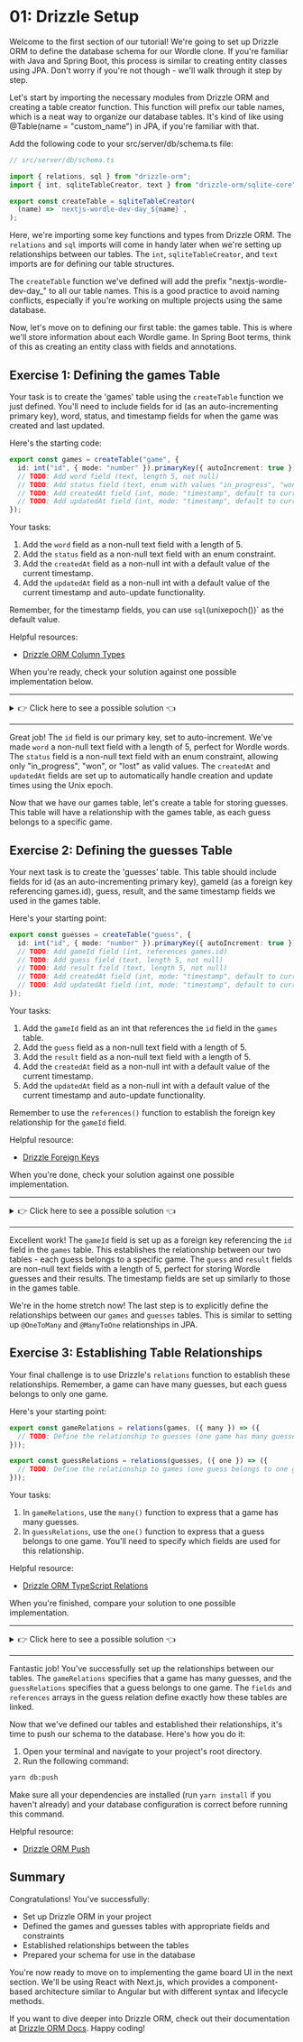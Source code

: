 # 01: Drizzle Setup

Welcome to the first section of our tutorial! We're going to set up Drizzle ORM to define the database schema for our Wordle clone. If you're familiar with Java and Spring Boot, this process is similar to creating entity classes using JPA. Don't worry if you're not though - we'll walk through it step by step.

Let's start by importing the necessary modules from Drizzle ORM and creating a table creator function. This function will prefix our table names, which is a neat way to organize our database tables. It's kind of like using @Table(name = "custom_name") in JPA, if you're familiar with that.

Add the following code to your src/server/db/schema.ts file:

```typescript
// src/server/db/schema.ts

import { relations, sql } from "drizzle-orm";
import { int, sqliteTableCreator, text } from "drizzle-orm/sqlite-core";

export const createTable = sqliteTableCreator(
  (name) => `nextjs-wordle-dev-day_${name}`,
);
```

Here, we're importing some key functions and types from Drizzle ORM. The `relations` and `sql` imports will come in handy later when we're setting up relationships between our tables. The `int`, `sqliteTableCreator`, and `text` imports are for defining our table structures.

The `createTable` function we've defined will add the prefix "nextjs-wordle-dev-day\_" to all our table names. This is a good practice to avoid naming conflicts, especially if you're working on multiple projects using the same database.

Now, let's move on to defining our first table: the games table. This is where we'll store information about each Wordle game. In Spring Boot terms, think of this as creating an entity class with fields and annotations.

## Exercise 1: Defining the games Table

Your task is to create the 'games' table using the `createTable` function we just defined. You'll need to include fields for id (as an auto-incrementing primary key), word, status, and timestamp fields for when the game was created and last updated.

Here's the starting code:

```typescript
export const games = createTable("game", {
  id: int("id", { mode: "number" }).primaryKey({ autoIncrement: true }),
  // TODO: Add word field (text, length 5, not null)
  // TODO: Add status field (text, enum with values "in_progress", "won", "lost", not null)
  // TODO: Add createdAt field (int, mode: "timestamp", default to current timestamp, not null)
  // TODO: Add updatedAt field (int, mode: "timestamp", default to current timestamp, auto-update, not null)
});
```

Your tasks:

1. Add the `word` field as a non-null text field with a length of 5.
2. Add the `status` field as a non-null text field with an enum constraint.
3. Add the `createdAt` field as a non-null int with a default value of the current timestamp.
4. Add the `updatedAt` field as a non-null int with a default value of the current timestamp and auto-update functionality.

Remember, for the timestamp fields, you can use `sql`(unixepoch())` as the default value.

Helpful resources:

- [Drizzle ORM Column Types](https://orm.drizzle.team/docs/column-types/sqlite)

When you're ready, check your solution against one possible implementation below.

---

<details>
<summary>👉 Click here to see a possible solution 👈</summary>

```typescript
export const games = createTable("game", {
  id: int("id", { mode: "number" }).primaryKey({ autoIncrement: true }),
  word: text("word", { length: 5 }).notNull(),
  status: text("status", { enum: ["in_progress", "won", "lost"] }).notNull(),
  createdAt: int("created_at", { mode: "timestamp" })
    .default(sql`(unixepoch())`)
    .notNull(),
  updatedAt: int("updated_at", { mode: "timestamp" })
    .default(sql`(unixepoch())`)
    .$onUpdateFn(() => new Date())
    .notNull(),
});
```

Note: This is one correct implementation, but there might be slight variations that are equally valid.

</details>

---

Great job! The `id` field is our primary key, set to auto-increment. We've made `word` a non-null text field with a length of 5, perfect for Wordle words. The `status` field is a non-null text field with an enum constraint, allowing only "in_progress", "won", or "lost" as valid values. The `createdAt` and `updatedAt` fields are set up to automatically handle creation and update times using the Unix epoch.

Now that we have our games table, let's create a table for storing guesses. This table will have a relationship with the games table, as each guess belongs to a specific game.

## Exercise 2: Defining the guesses Table

Your next task is to create the 'guesses' table. This table should include fields for id (as an auto-incrementing primary key), gameId (as a foreign key referencing games.id), guess, result, and the same timestamp fields we used in the games table.

Here's your starting point:

```typescript
export const guesses = createTable("guess", {
  id: int("id", { mode: "number" }).primaryKey({ autoIncrement: true }),
  // TODO: Add gameId field (int, references games.id)
  // TODO: Add guess field (text, length 5, not null)
  // TODO: Add result field (text, length 5, not null)
  // TODO: Add createdAt field (int, mode: "timestamp", default to current timestamp, not null)
  // TODO: Add updatedAt field (int, mode: "timestamp", default to current timestamp, auto-update, not null)
});
```

Your tasks:

1. Add the `gameId` field as an int that references the `id` field in the `games` table.
2. Add the `guess` field as a non-null text field with a length of 5.
3. Add the `result` field as a non-null text field with a length of 5.
4. Add the `createdAt` field as a non-null int with a default value of the current timestamp.
5. Add the `updatedAt` field as a non-null int with a default value of the current timestamp and auto-update functionality.

Remember to use the `references()` function to establish the foreign key relationship for the `gameId` field.

Helpful resource:

- [Drizzle Foreign Keys](https://orm.drizzle.team/docs/indexes-constraints#foreign-key)

When you're done, check your solution against one possible implementation.

---

<details>
<summary>👉 Click here to see a possible solution 👈</summary>

```typescript
export const guesses = createTable("guess", {
  id: int("id", { mode: "number" }).primaryKey({ autoIncrement: true }),
  gameId: int("game_id", { mode: "number" }).references(() => games.id),
  guess: text("guess", { length: 5 }).notNull(),
  result: text("result", { length: 5 }).notNull(),
  createdAt: int("created_at", { mode: "timestamp" })
    .default(sql`(unixepoch())`)
    .notNull(),
  updatedAt: int("updated_at", { mode: "timestamp" })
    .default(sql`(unixepoch())`)
    .$onUpdateFn(() => new Date())
    .notNull(),
});
```

Note: While this is a correct implementation, there might be slight variations that are equally valid.

</details>

---

Excellent work! The `gameId` field is set up as a foreign key referencing the `id` field in the `games` table. This establishes the relationship between our two tables - each guess belongs to a specific game. The `guess` and `result` fields are non-null text fields with a length of 5, perfect for storing Wordle guesses and their results. The timestamp fields are set up similarly to those in the games table.

We're in the home stretch now! The last step is to explicitly define the relationships between our `games` and `guesses` tables. This is similar to setting up `@OneToMany` and `@ManyToOne` relationships in JPA.

## Exercise 3: Establishing Table Relationships

Your final challenge is to use Drizzle's `relations` function to establish these relationships. Remember, a game can have many guesses, but each guess belongs to only one game.

Here's your starting point:

```typescript
export const gameRelations = relations(games, ({ many }) => ({
  // TODO: Define the relationship to guesses (one game has many guesses)
}));

export const guessRelations = relations(guesses, ({ one }) => ({
  // TODO: Define the relationship to games (one guess belongs to one game)
}));
```

Your tasks:

1. In `gameRelations`, use the `many()` function to express that a game has many guesses.
2. In `guessRelations`, use the `one()` function to express that a guess belongs to one game. You'll need to specify which fields are used for this relationship.

Helpful resource:

- [Drizzle ORM TypeScript Relations](https://orm.drizzle.team/docs/rqb#declaring-relations)

When you're finished, compare your solution to one possible implementation.

---

<details>
<summary>👉 Click here to see a possible solution 👈</summary>

```typescript
export const gameRelations = relations(games, ({ many }) => ({
  guesses: many(guesses),
}));

export const guessRelations = relations(guesses, ({ one }) => ({
  game: one(games, {
    fields: [guesses.gameId],
    references: [games.id],
  }),
}));
```

Note: This implementation matches the expected output exactly, but there might be slight variations that are equally valid.

</details>

---

Fantastic job! You've successfully set up the relationships between our tables. The `gameRelations` specifies that a game has many guesses, and the `guessRelations` specifies that a guess belongs to one game. The `fields` and `references` arrays in the guess relation define exactly how these tables are linked.

Now that we've defined our tables and established their relationships, it's time to push our schema to the database. Here's how you do it:

1. Open your terminal and navigate to your project's root directory.
2. Run the following command:

```bash
yarn db:push
```

Make sure all your dependencies are installed (run `yarn install` if you haven't already) and your database configuration is correct before running this command.

Helpful resource:

- [Drizzle ORM Push](https://orm.drizzle.team/kit-docs/commands#push)

## Summary

Congratulations! You've successfully:

- Set up Drizzle ORM in your project
- Defined the games and guesses tables with appropriate fields and constraints
- Established relationships between the tables
- Prepared your schema for use in the database

You're now ready to move on to implementing the game board UI in the next section. We'll be using React with Next.js, which provides a component-based architecture similar to Angular but with different syntax and lifecycle methods.

If you want to dive deeper into Drizzle ORM, check out their documentation at [Drizzle ORM Docs](https://orm.drizzle.team/). Happy coding!
